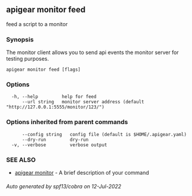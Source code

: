 ## apigear monitor feed

feed a script to a monitor

### Synopsis

The monitor client allows you to send api events the monitor server for testing purposes.

```
apigear monitor feed [flags]
```

### Options

```
  -h, --help         help for feed
      --url string   monitor server address (default "http://127.0.0.1:5555/monitor/123/")
```

### Options inherited from parent commands

```
      --config string   config file (default is $HOME/.apigear.yaml)
      --dry-run         dry-run
  -v, --verbose         verbose output
```

### SEE ALSO

* [apigear monitor](apigear_monitor.md)	 - A brief description of your command

###### Auto generated by spf13/cobra on 12-Jul-2022
